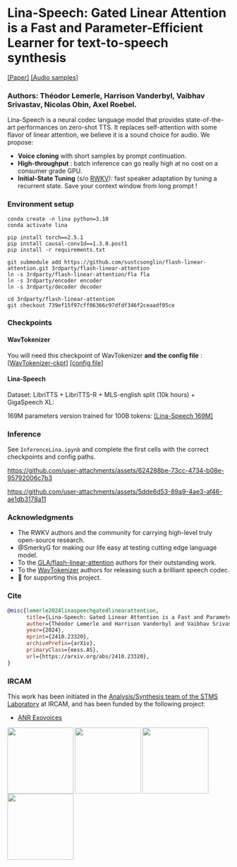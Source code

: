# Lina-Speech: Gated Linear Attention is a Fast and Parameter-Efficient Learner for text-to-speech synthesis
[[Paper]](https://arxiv.org/abs/2410.23320) [[Audio samples]](https://theodorblackbird.github.io/blog/demo_lina/)

### Authors: Théodor Lemerle, Harrison Vanderbyl, Vaibhav Srivastav, Nicolas Obin, Axel Roebel.

Lina-Speech is a neural codec language model that provides state-of-the-art performances on zero-shot TTS. It replaces self-attention with some flavor of linear attention, we believe it is a sound choice for audio.
We propose: 
- **Voice cloning** with short samples by prompt continuation.
- **High-throughput** : batch inference can go really high at no cost on a consumer grade GPU.
- **Initial-State Tuning** (s/o [RWKV](https://github.com/BlinkDL/RWKV-LM)): fast speaker adaptation by tuning a recurrent state. Save your context window from long prompt !


### Environment setup
```
conda create -n lina python=3.10
conda activate lina

pip install torch==2.5.1
pip install causal-conv1d==1.3.0.post1
pip install -r requirements.txt

git submodule add https://github.com/sustcsonglin/flash-linear-attention.git 3rdparty/flash-linear-attention
ln -s 3rdparty/flash-linear-attention/fla fla
ln -s 3rdparty/encoder encoder
ln -s 3rdparty/decoder decoder

cd 3rdparty/flash-linear-attention
git checkout 739ef15f97cff06366c97dfdf346f2ceaadf05ce
```
### Checkpoints
#### WavTokenizer
You will need this checkpoint of WavTokenizer **and the config file** : [[WavTokenizer-ckpt]](https://huggingface.co/novateur/WavTokenizer-medium-speech-75token/blob/main/wavtokenizer_medium_speech_320_24k.ckpt) [[config file]](https://huggingface.co/novateur/WavTokenizer-medium-speech-75token/resolve/main/wavtokenizer_mediumdata_frame75_3s_nq1_code4096_dim512_kmeans200_attn.yaml)

#### Lina-Speech
Dataset: LibriTTS + LibriTTS-R + MLS-english split (10k hours) + GigaSpeech XL:

169M parameters version trained for 100B tokens: [[Lina-Speech 169M]](https://huggingface.co/lina-speech/all-models/tree/main/lina_gla_gigaspeech_d1024l12_convblind_shortconv_lr2e-4
)

### Inference
See ```InferenceLina.ipynb``` and complete the first cells with the correct checkpoints and config paths.

https://github.com/user-attachments/assets/624288be-73cc-4734-b08e-95792006c7b3

https://github.com/user-attachments/assets/5dde6d53-89a9-4ae3-af46-ae1db3178a11

### Acknowledgments

- The RWKV authors and the community for carrying high-level truly open-source research.
- @SmerkyG for making our life easy at testing cutting edge language model.
- To the [GLA/flash-linear-attention](https://github.com/sustcsonglin/flash-linear-attention) authors for their outstanding work.
- To the [WavTokenizer](https://github.com/jishengpeng/WavTokenizer) authors for releasing such a brilliant speech codec.
- 🤗 for supporting this project.

### Cite
```bib
@misc{lemerle2024linaspeechgatedlinearattention,
      title={Lina-Speech: Gated Linear Attention is a Fast and Parameter-Efficient Learner for text-to-speech synthesis}, 
      author={Théodor Lemerle and Harrison Vanderbyl and Vaibhav Srivastav and Nicolas Obin and Axel Roebel},
      year={2024},
      eprint={2410.23320},
      archivePrefix={arXiv},
      primaryClass={eess.AS},
      url={https://arxiv.org/abs/2410.23320}, 
}
```
### IRCAM

This work has been initiated in the [Analysis/Synthesis team of the STMS Laboratory](https://www.stms-lab.fr/team/analyse-et-synthese-des-sons/) at IRCAM, and has been funded by the following project:
- [ANR Exovoices](https://anr.fr/Projet-ANR-21-CE23-0040)

<img align="left" width="150"  src="https://github.com/theodorblackbird/lina-speech/assets/1331899/7391b3c2-ec9a-431e-a090-f2ac5f55026b">
<img align="left" width="150"  src="logo_ircam.jpeg">
<img align="left" width="150" src="https://github.com/theodorblackbird/lina-speech/assets/1331899/74cc1ade-be95-4087-9cc1-83af6d7a54be">
<img align="left" width="150" src="https://github.com/theodorblackbird/lina-speech/assets/1331899/fc0ae259-26ae-451b-8893-80471255479d">


